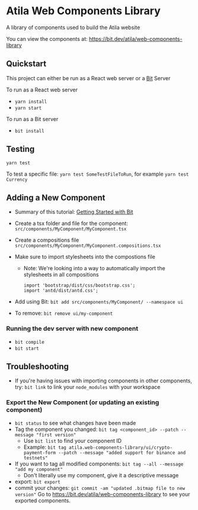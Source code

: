 # Atila Web Components Library

A library of components used to build the Atila website

You can view the components at: https://bit.dev/atila/web-components-library

## Quickstart

This project can either be run as a React web server or a [Bit](https://bit.dev/) Server

To run as a React web server

- `yarn install`
- `yarn start`

To run as a Bit server

- `bit install`

## Testing

`yarn test`

To test a specific file: `yarn test SomeTestFileToRun`, for example  `yarn test Currency`

## Adding a New Component

- Summary of this tutorial: [Getting Started with Bit](https://harmony-docs.bit.dev/getting-started/creating-components)

- Create a tsx folder and file for the component: `src/components/MyComponent/MyComponent.tsx`
- Create a compositions file `src/components/MyComponent/MyComponent.compositions.tsx`
- Make sure to import stylesheets into the compostions file
    - Note: We're looking into a way to automatically import the stylesheets in all compositions

        ```
        import 'bootstrap/dist/css/bootstrap.css';
        import 'antd/dist/antd.css';
        ```
- Add using Bit: `bit add src/components/MyComponent/ --namespace ui`

- To remove: `bit remove ui/my-component`

### Running the dev server with new component

- `bit compile`
- `bit start`

## Troubleshooting
- If you're having issues with importing components in other components, try: `bit link` to 
link your `node_modules` with your workspace

### Export the New Component (or updating an existing component)

- `bit status` to see what changes have been made
- Tag the component you changed: `bit tag <component_id> --patch --message "first version"`
    - Use `bit list` to find your component ID
    - Example: `bit tag atila.web-components-library/ui/crypto-payment-form --patch --message "added support for binance and testnets"`
- If you want to tag all modified components: `bit tag --all --message "add my component"`
    - Don't literally use my component, give it a descriptive message
- export: `bit export`
- commit your changes: `git commit -am "updated .bitmap file to new version"`
Go to https://bit.dev/atila/web-components-library to see your exported components.